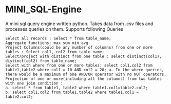 # MINI_SQL-Engine
A mini sql query engine written python. Takes data from .csv files and processes queries on them. Supports following Queries

    Select all records : Select * from table_name;
    Aggregate functions: max sum min avg
    Project Columns(could be any number of columns) from one or more tables : Select col1, col2 from table_name;
    Select/project with distinct from one table : select distinct(col1), distinct(col2) from table_name;
    Select with where from one or more tables: select col1,col2 from table1,table2 where col1 = 10 AND col2 = 20; a. In the where queries, there would be a maximum of one AND/OR operator with no NOT operators.
    Projection of one or more(including all the columns) from two tables with one join condition : 
    a. select * from table1, table2 where table1.col1=table2.col2;
    b. select col1,col2 from table1,table2 where table1.col1 = table2.col2;
